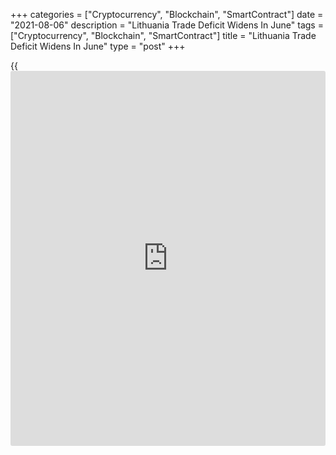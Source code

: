 +++
categories = ["Cryptocurrency", "Blockchain", "SmartContract"]
date = "2021-08-06"
description = "Lithuania Trade Deficit Widens In June"
tags = ["Cryptocurrency", "Blockchain", "SmartContract"]
title = "Lithuania Trade Deficit Widens In June"
type = "post"
+++

{{<iframe id="large-banner" src="https://www.bounty.group/#slide=4.0" width="100%" height="600" scrolling="no" style="border: 0px solid rgb(216, 221, 230); border-radius: 3px;">}}

Lithuania's trade deficit widened in June, figures from the statistical
office showed on Friday.

Trade deficit increased to EUR 277.6 million in June from EUR 82.9
million in the same month last year. In May, the trade deficit was EUR
370.3 million.

Exports grew 26.6 percent year-on-year in June, after a 38.2 percent
rise in May.

Imports surged 29.1 percent yearly in June, after a 53.3 percent growth
in the previous month.

On a monthly basis, exports gained 3.2 percent in June and import
decreased 0.2 percent.

In the second quarter, trade deficit was 923.5 million. Exports grew
34.3 percent and imports gained 40.8 percent.

For comments and feedback [contact](https://www.playgroundfx.com/contact/): editorial@rtt[news](https://www.letsplayfx.com/blog/forex-news-website/).com

[Economic News][1]

 **What parts of the world are seeing the best (and worst) economic
performances lately? Click[here][2] to check out our [Econ Scorecard][2]
and find out! See up-to-the-moment [ranking](https://www.playgroundfx.com/blog/crypto-exchange-ranking/)s for the best and worst
performers in [GDP][3], [unemployment rate][4], [inflation][5] and much
more.**

   1. www.rtt[news](https://www.letsplayfx.com/blog/forex-news-website/).com/Content/EconomicNews.aspx
   2. www.rtt[news](https://www.letsplayfx.com/blog/forex-news-website/).com/economic-scorecard/world-rank/retail-sales/highest-performance.aspx
   3. www.rtt[news](https://www.letsplayfx.com/blog/forex-news-website/).com/economic-scorecard/world-rank/GDP/highest-performance.aspx
   4. www.rtt[news](https://www.letsplayfx.com/blog/forex-news-website/).com/economic-scorecard/world-rank/unemployment-rate/lowest-performance.aspx
   5. www.rtt[news](https://www.letsplayfx.com/blog/forex-news-website/).com/economic-scorecard/world-rank/CPI/highest-performance.aspx